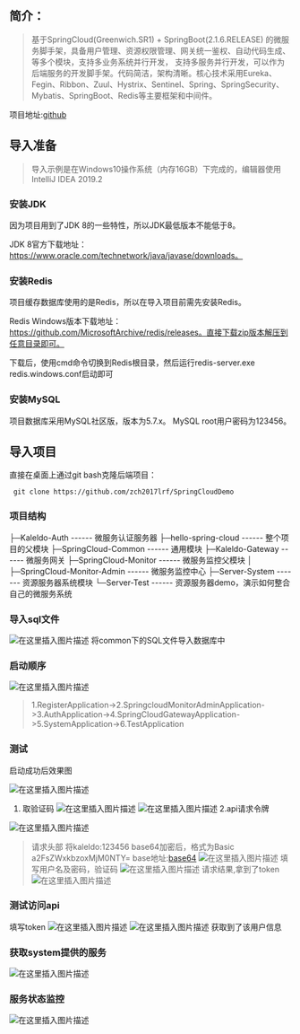 ## 简介：

> 基于SpringCloud(Greenwich.SR1) + SpringBoot(2.1.6.RELEASE)
> 的微服务脚手架，具备用户管理、资源权限管理、网关统一鉴权、自动代码生成、等多个模块，支持多业务系统并行开发，
> 支持多服务并行开发，可以作为后端服务的开发脚手架。代码简洁，架构清晰。核心技术采用Eureka、Fegin、Ribbon、Zuul、Hystrix、Sentinel、Spring、SpringSecurity、Mybatis、SpringBoot、Redis等主要框架和中间件。

项目地址:[github](https://github.com/zch2017lrf/SpringCloudDemo)
## 导入准备

> 导入示例是在Windows10操作系统（内存16GB）下完成的，编辑器使用IntelliJ IDEA 2019.2
### 安装JDK
因为项目用到了JDK 8的一些特性，所以JDK最低版本不能低于8。

JDK 8官方下载地址：https://www.oracle.com/technetwork/java/javase/downloads。

### 安装Redis
项目缓存数据库使用的是Redis，所以在导入项目前需先安装Redis。

Redis Windows版本下载地址：https://github.com/MicrosoftArchive/redis/releases。直接下载zip版本解压到任意目录即可。

下载后，使用cmd命令切换到Redis根目录，然后运行redis-server.exe redis.windows.conf启动即可

### 安装MySQL
项目数据库采用MySQL社区版，版本为5.7.x。
MySQL root用户密码为123456。

## 导入项目
直接在桌面上通过git bash克隆后端项目：
```
 git clone https://github.com/zch2017lrf/SpringCloudDemo
```

### 项目结构
├─Kaleldo-Auth                       ------ 微服务认证服务器
├─hello-spring-cloud                      ------ 整个项目的父模块
├─SpringCloud-Common                     ------ 通用模块
├─Kaleldo-Gateway                    ------ 微服务网关
├─SpringCloud-Monitor                   ------ 微服务监控父模块
│  ├─SpringCloud-Monitor-Admin           ------ 微服务监控中心
├─Server-System           ------- 资源服务器系统模块
└─Server-Test             ------ 资源服务器demo，演示如何整合自己的微服务系统

### 导入sql文件

![在这里插入图片描述](https://img-blog.csdnimg.cn/20200311143705650.png)
将common下的SQL文件导入数据库中

### 启动顺序
![在这里插入图片描述](https://img-blog.csdnimg.cn/20200311144007312.png)

> 1.RegisterApplication->2.SpringcloudMonitorAdminApplication->3.AuthApplication->4.SpringCloudGatewayApplication->5.SystemApplication->6.TestApplication

### 测试
启动成功后效果图

![在这里插入图片描述](https://img-blog.csdnimg.cn/20200311145218231.png)

 1. 取验证码
![在这里插入图片描述](https://img-blog.csdnimg.cn/20200311145626512.png)
![在这里插入图片描述](https://img-blog.csdnimg.cn/20200311145637204.png)
2.api请求令牌

![在这里插入图片描述](https://img-blog.csdnimg.cn/20200311150002206.png)
> 请求头部 将kaleldo:123456  base64加密后，格式为Basic a2FsZWxkbzoxMjM0NTY=
base地址:[base64](https://tool.oschina.net/encrypt?type=3)
![在这里插入图片描述](https://img-blog.csdnimg.cn/20200311150425855.png?x-oss-process=image/watermark,type_ZmFuZ3poZW5naGVpdGk,shadow_10,text_aHR0cHM6Ly9ibG9nLmNzZG4ubmV0L3dlaXhpbl80MzY0NzIyNA==,size_16,color_FFFFFF,t_70)
填写用户名及密码，验证码
![在这里插入图片描述](https://img-blog.csdnimg.cn/20200311150719885.png?x-oss-process=image/watermark,type_ZmFuZ3poZW5naGVpdGk,shadow_10,text_aHR0cHM6Ly9ibG9nLmNzZG4ubmV0L3dlaXhpbl80MzY0NzIyNA==,size_16,color_FFFFFF,t_70)
请求结果,拿到了token
![在这里插入图片描述](https://img-blog.csdnimg.cn/20200311150512761.png)
### 测试访问api
填写token
![在这里插入图片描述](https://img-blog.csdnimg.cn/20200311150657774.png)
![在这里插入图片描述](https://img-blog.csdnimg.cn/20200311151059571.png?x-oss-process=image/watermark,type_ZmFuZ3poZW5naGVpdGk,shadow_10,text_aHR0cHM6Ly9ibG9nLmNzZG4ubmV0L3dlaXhpbl80MzY0NzIyNA==,size_16,color_FFFFFF,t_70)
获取到了该用户信息
### 获取system提供的服务
![在这里插入图片描述](https://img-blog.csdnimg.cn/20200311151242281.png?x-oss-process=image/watermark,type_ZmFuZ3poZW5naGVpdGk,shadow_10,text_aHR0cHM6Ly9ibG9nLmNzZG4ubmV0L3dlaXhpbl80MzY0NzIyNA==,size_16,color_FFFFFF,t_70)
### 服务状态监控
![在这里插入图片描述](https://img-blog.csdnimg.cn/20200311151353335.png?x-oss-process=image/watermark,type_ZmFuZ3poZW5naGVpdGk,shadow_10,text_aHR0cHM6Ly9ibG9nLmNzZG4ubmV0L3dlaXhpbl80MzY0NzIyNA==,size_16,color_FFFFFF,t_70)

